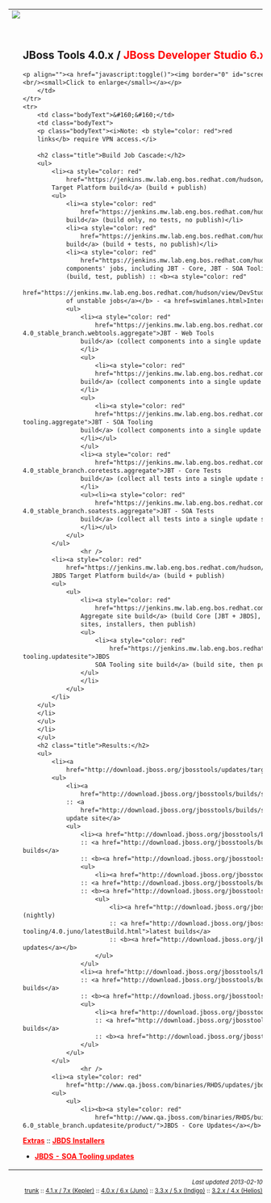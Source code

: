 <!DOCTYPE html PUBLIC "-//W3C//DTD HTML 4.01 Transitional//EN" "http://www.w3.org/TR/html4/loose.dtd">
<html>
<head>
<meta http-equiv="Content-Type" content="text/html; charset=UTF-8">
<title>Build Job Cascade + Results</title>
<style>
@import url("http://download.jboss.org/jbosstools/web/site.css");
</style>
<script type="text/javascript">
<!--
function toggle()
{
  theImg=document.getElementById('screenshot');
  if (theImg.src.indexOf("_th.png")>0)
  {
    theImg.src=theImg.src.replace("HowWeBuild_Diagram_Cascade_JBT4_th.png","HowWeBuild_Diagram_Cascade_JBT4.png");
    theImg.style.zIndex="1";
    theImg.style.position="absolute";
    theImg.style.top="0px";
    theImg.style.left="0px";
  }
  else
  {
    theImg.src=theImg.src.replace("HowWeBuild_Diagram_Cascade_JBT4.png","HowWeBuild_Diagram_Cascade_JBT4_th.png");
    theImg.style.zIndex="0";
    theImg.style.position="relative";
    theImg.style.top="0px";
    theImg.style.left="0px";
  }
}
-->
</script>
</head>
<!--
	s#_trunk#_stable_branch#g
	s#_Trunk#_Stable_Branch#g
	s#/trunk#/4.0_stable_branch#g
-->
<body>
<body marginheight="0" marginwidth="0" leftmargin="0" topmargin="0">
<table marginheight="0" marginwidth="0" leftmargin="0" topmargin="0"
	cellspacing="0" cellpadding="0">
	<tr>
		<td colspan="2"><a href="https://www.jboss.org/tools"><img
			src="https://www.jboss.org/dms/tools/images/tools-banner.png"
			border="0" /></a></td>
	</tr>
	<tr>
		<td class="bodyText">&#160;&#160;</td>
	</tr>
	<tr>
		<td class="bodyText">&#160;&#160;</td>
		<td class="bodyText"><h2 class="title">JBoss Tools 4.0.x <b style="color:black">/</b> <b style="color:red">JBoss Developer Studio 6.x</b> (Juno)</h2>

	<p align=""><a href="javascript:toggle()"><img border="0" id="screenshot" src="images/HowWeBuild_Diagram_Cascade_JBT4_th.png"/><br/><small>Click to enlarge</small></a></p>		
		</td>
	</tr>
	<tr>
		<td class="bodyText">&#160;&#160;</td>
		<td class="bodyText">
		<p class="bodyText"><i>Note: <b style="color: red">red
		links</b> require VPN access.</i>
		
		<h2 class="title">Build Job Cascade:</h2>
		<ul>
			<li><a style="color: red"
				href="https://jenkins.mw.lab.eng.bos.redhat.com/hudson/job/jbosstools-4.0_stable_branch.target-platform">Local
			Target Platform build</a> (build + publish)
			<ul>
				<li><a style="color: red"
					href="https://jenkins.mw.lab.eng.bos.redhat.com/hudson/job/jbosstools-4.0_stable_branch.continuous">Continuous
				build</a> (build only, no tests, no publish)</li>
				<li><a style="color: red"
					href="https://jenkins.mw.lab.eng.bos.redhat.com/hudson/job/jbosstools-4.0_stable_branch.tests">Tests
				build</a> (build + tests, no publish)</li>
				<li><a style="color: red"
					href="https://jenkins.mw.lab.eng.bos.redhat.com/hudson/view/DevStudio/view/DevStudio_6.0.juno/">All
				components' jobs, including JBT - Core, JBT - SOA Tooling, Drools, Teiid, pi4soa, Savara</a>
				(build, test, publish) :: <b><a style="color: red"
					href="https://jenkins.mw.lab.eng.bos.redhat.com/hudson/view/DevStudio/view/DevStudio_6.0.juno/portlet/dashboard_portlet_134/">list
				of unstable jobs</a></b> - <a href=swimlanes.html>Interdependencies between jobs, aka "swimlanes"</a></li>
				<ul>
					<li><a style="color: red"
						href="https://jenkins.mw.lab.eng.bos.redhat.com/hudson/job/jbosstools-4.0_stable_branch.webtools.aggregate">JBT - Web Tools 
					build</a> (collect components into a single update site for use as WTP Server Adapter)
					</li>
					<ul>
						<li><a style="color: red"
						href="https://jenkins.mw.lab.eng.bos.redhat.com/hudson/job/jbosstools-4.0_stable_branch.aggregate">JBT - Core
					build</a> (collect components into a single update site for downstream use and publishing to sf.net)
					</li>
					<ul>
						<li><a style="color: red"
						href="https://jenkins.mw.lab.eng.bos.redhat.com/hudson/job/jbosstools-4.0_stable_branch.soa-tooling.aggregate">JBT - SOA Tooling
					build</a> (collect components into a single update site for downstream use and publishing to sf.net)
					</li></ul>
					</ul>
					<li><a style="color: red"
						href="https://jenkins.mw.lab.eng.bos.redhat.com/hudson/job/jbosstools-4.0_stable_branch.coretests.aggregate">JBT - Core Tests
					build</a> (collect all tests into a single update site)
					</li>
					<ul><li><a style="color: red"
						href="https://jenkins.mw.lab.eng.bos.redhat.com/hudson/job/jbosstools-4.0_stable_branch.soatests.aggregate">JBT - SOA Tests
					build</a> (collect all tests into a single update site)
					</li></ul>
				</ul>
			</ul>
					<hr />
			<li><a style="color: red"
				href="https://jenkins.mw.lab.eng.bos.redhat.com/hudson/job/devstudio-6.0_trunk.target-platform">Local
			JBDS Target Platform build</a> (build + publish)
			<ul>
				<ul>
					<li><a style="color: red"
						href="https://jenkins.mw.lab.eng.bos.redhat.com/hudson/job/devstudio-6.0_trunk.updatesite">JBDS
					Aggregate site build</a> (build Core [JBT + JBDS], Extras, Tech Preview
					sites, installers, then publish)
					<ul>
						<li><a style="color: red"
							href="https://jenkins.mw.lab.eng.bos.redhat.com/hudson/job/devstudio-6.0_trunk.soa-tooling.updatesite">JBDS
						SOA Tooling site build</a> (build site, then publish)
					</ul>
					</li>
				</ul>
			</li>
		</ul>
		</li>
		</ul>
		</li>
		</ul>
		<h2 class="title">Results:</h2>
		<ul>
			<li><a
				href="http://download.jboss.org/jbosstools/updates/target-platform_4.0.juno.SR0/latest/">JBT Target Platform</a>
			<ul>
				<li><a
					href="http://download.jboss.org/jbosstools/builds/staging/">JBT Component builds</a> (staging)
				:: <a
					href="http://download.jboss.org/jbosstools/builds/staging/_composite_/4.0.juno/">composite
				update site</a>
				<ul>
					<li><a href="http://download.jboss.org/jbosstools/builds/nightly/webtools/">JBT - Web Tools</a> (nightly)
					:: <a href="http://download.jboss.org/jbosstools/builds/nightly/webtools/4.0.juno/latestBuild.html">latest builds</a>
					:: <b><a href="http://download.jboss.org/jbosstools/updates/nightly/webtools/4.0.juno/">latest updates</a></b>
					<ul>
						<li><a href="http://download.jboss.org/jbosstools/builds/nightly/core/">JBT - Core Tools</a> (nightly)
					:: <a href="http://download.jboss.org/jbosstools/builds/nightly/core/4.0.juno/latestBuild.html">latest builds</a> 
					:: <b><a href="http://download.jboss.org/jbosstools/updates/nightly/core/4.0.juno/">latest updates</a></b>
						<ul>
							<li><a href="http://download.jboss.org/jbosstools/builds/nightly/soa-tooling/">JBT - SOA Tooling</a> (nightly)
							:: <a href="http://download.jboss.org/jbosstools/builds/nightly/soa-tooling/4.0.juno/latestBuild.html">latest builds</a>
							:: <b><a href="http://download.jboss.org/jbosstools/updates/nightly/soa-tooling/4.0.juno/">latest updates</a></b>
						</ul>
					</ul>
					<li><a href="http://download.jboss.org/jbosstools/builds/nightly/coretests/">JBT - Core Tests</a> (nightly)
					:: <a href="http://download.jboss.org/jbosstools/builds/nightly/coretests/4.0.juno/latestBuild.html">latest builds</a>
					:: <b><a href="http://download.jboss.org/jbosstools/updates/nightly/coretests/4.0.juno/">latest updates</a></b>
					<ul>
						<li><a href="http://download.jboss.org/jbosstools/builds/nightly/soatests/">JBT - SOA Tests</a> (nightly)
						:: <a href="http://download.jboss.org/jbosstools/builds/nightly/soatests/4.0.juno/latestBuild.html">latest builds</a>
						:: <b><a href="http://download.jboss.org/jbosstools/updates/nightly/soatests/4.0.juno/">latest updates</a></b>
					</ul>
				</ul>
			</ul>
					<hr />
			<li><a style="color: red"
				href="http://www.qa.jboss.com/binaries/RHDS/updates/jbds-target-platform_4.0.juno.SR0/">JBDS Target Platform</a>
			<ul>
				<ul>
					<li><b><a style="color: red"
						href="http://www.qa.jboss.com/binaries/RHDS/builds/staging/devstudio-6.0_stable_branch.updatesite/product/">JBDS - Core Updates</a></b> ::
<b><a style="color: red"
						href="http://www.qa.jboss.com/binaries/RHDS/builds/staging/devstudio-6.0_stable_branch.updatesite/extras/">Extras</a></b> ::
						<b><a style="color: red"
						href="http://www.qa.jboss.com/binaries/RHDS/builds/staging/devstudio-6.0_stable_branch.updatesite/installer/">JBDS Installers</a></b></li>
					<ul>
						<li><b><a style="color: red"
							href="http://www.qa.jboss.com/binaries/RHDS/builds/staging/devstudio-6.0_stable_branch.soa-tooling.updatesite/product-soa/">JBDS - SOA Tooling updates</a></b>
						</li>
					</ul>
					</li>
				</ul>
			</ul>
			</li>
		</ul>
		</td>
	</tr>
</table>
<p align="right"><i><small>Last updated 2013-02-10</small></i>
<br/><small><a href=trunk.html>trunk</a> :: <a href=4.1.kepler.html>4.1.x / 7.x (Kepler)</a> :: <a href=4.0.juno.html>4.0.x / 6.x (Juno)</a> :: <a href=3.3.indigo.html>3.3.x / 5.x (Indigo)</a> :: <a href=3.2.helios.html>3.2.x / 4.x (Helios)</a></small>
</p>

</body>
</html>
